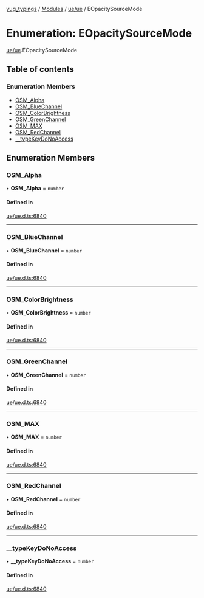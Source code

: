 [yug_typings](../README.md) / [Modules](../modules.md) / [ue/ue](../modules/ue_ue.md) / EOpacitySourceMode

# Enumeration: EOpacitySourceMode

[ue/ue](../modules/ue_ue.md).EOpacitySourceMode

## Table of contents

### Enumeration Members

- [OSM\_Alpha](ue_ue.EOpacitySourceMode.md#osm_alpha)
- [OSM\_BlueChannel](ue_ue.EOpacitySourceMode.md#osm_bluechannel)
- [OSM\_ColorBrightness](ue_ue.EOpacitySourceMode.md#osm_colorbrightness)
- [OSM\_GreenChannel](ue_ue.EOpacitySourceMode.md#osm_greenchannel)
- [OSM\_MAX](ue_ue.EOpacitySourceMode.md#osm_max)
- [OSM\_RedChannel](ue_ue.EOpacitySourceMode.md#osm_redchannel)
- [\_\_typeKeyDoNoAccess](ue_ue.EOpacitySourceMode.md#__typekeydonoaccess)

## Enumeration Members

### OSM\_Alpha

• **OSM\_Alpha** = `number`

#### Defined in

[ue/ue.d.ts:6840](https://github.com/YugMetaverse/yug_typings/blob/b7d9b19/ue/ue.d.ts#L6840)

___

### OSM\_BlueChannel

• **OSM\_BlueChannel** = `number`

#### Defined in

[ue/ue.d.ts:6840](https://github.com/YugMetaverse/yug_typings/blob/b7d9b19/ue/ue.d.ts#L6840)

___

### OSM\_ColorBrightness

• **OSM\_ColorBrightness** = `number`

#### Defined in

[ue/ue.d.ts:6840](https://github.com/YugMetaverse/yug_typings/blob/b7d9b19/ue/ue.d.ts#L6840)

___

### OSM\_GreenChannel

• **OSM\_GreenChannel** = `number`

#### Defined in

[ue/ue.d.ts:6840](https://github.com/YugMetaverse/yug_typings/blob/b7d9b19/ue/ue.d.ts#L6840)

___

### OSM\_MAX

• **OSM\_MAX** = `number`

#### Defined in

[ue/ue.d.ts:6840](https://github.com/YugMetaverse/yug_typings/blob/b7d9b19/ue/ue.d.ts#L6840)

___

### OSM\_RedChannel

• **OSM\_RedChannel** = `number`

#### Defined in

[ue/ue.d.ts:6840](https://github.com/YugMetaverse/yug_typings/blob/b7d9b19/ue/ue.d.ts#L6840)

___

### \_\_typeKeyDoNoAccess

• **\_\_typeKeyDoNoAccess** = `number`

#### Defined in

[ue/ue.d.ts:6840](https://github.com/YugMetaverse/yug_typings/blob/b7d9b19/ue/ue.d.ts#L6840)
